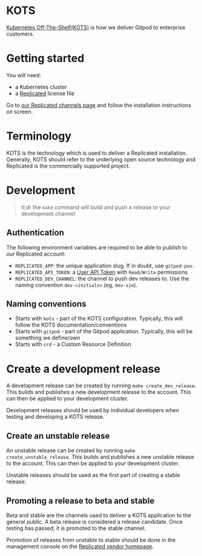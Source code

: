 # KOTS

[Kubernetes Off-The-Shelf(KOTS)](https://kots.io/) is how we deliver
Gitpod to enterprise customers.

# Getting started

You will need:
 - a Kubernetes cluster
 - a [Replicated](https://vendor.replicated.com) license file

Go to [our Replicated channels page](https://vendor.replicated.com/apps/gitpod/channels) and
follow the installation instructions on screen.

# Terminology

KOTS is the technology which is used to deliver a Replicated installation. Generally,
KOTS should refer to the underlying open source technology and Replicated is the
commercially supported project.

# Development

> tl;dr the `make` command will build and push a release to your development channel

## Authentication

The following environment variables are required to be able to publish to our Replicated account:

 - `REPLICATED_APP`: the unique application slug. If in doubt, use `gitpod-pov`.
 - `REPLICATED_API_TOKEN`: a [User API Token](https://vendor.replicated.com/account-settings) with `Read/Write` permissions
 - `REPLICATED_DEV_CHANNEL`: the channel to push dev releases to. Use the naming convention `dev-<initials>` (eg, `dev-sje`).

## Naming conventions

- Starts with `kots` - part of the KOTS configuration. Typically, this will follow the KOTS documentation/conventions
- Starts with `gitpod` - part of the Gitpod application. Typically, this will be something we define/own
- Starts with `crd` - a Custom Resource Definition

# Create a development release

A development release can be created by running `make create_dev_release`. This builds and publishes
a new development release to the account. This can then be applied to your development cluster.

Development releases should be used by individual developers when testing and developing a KOTS release.

## Create an unstable release

An unstable release can be created by running `make create_unstable_release`. This builds and publishes
a new unstable release to the account. This can then be applied to your development cluster.

Unstable releases should be used as the first part of creating a stable release.

## Promoting a release to beta and stable

Beta and stable are the channels used to deliver a KOTS application to the general public. A beta release
is considered a release candidate. Once testing has passed, it is promoted to the stable channel.

Promotion of releases from unstable to stable should be done in the management console on the
[Replicated vendor homepage](https://vendor.replicated.com/apps/gitpod).
